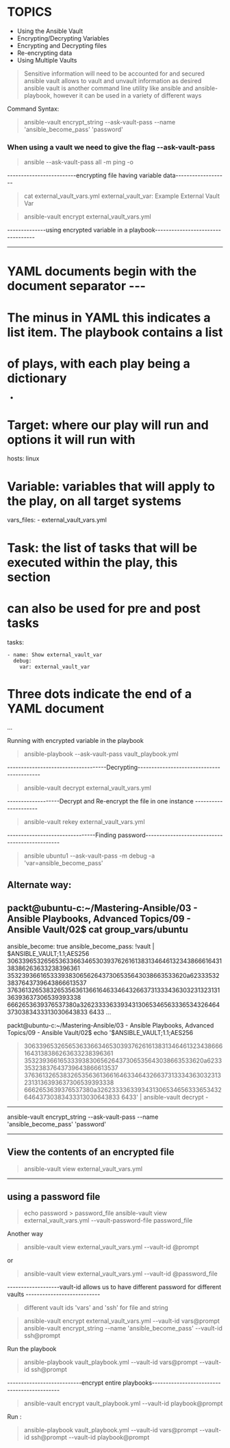 # TOPICS

- Using the Ansible Vault
- Encrypting/Decrypting Variables
- Encrypting and Decrypting files
- Re-encrypting data
- Using Multiple Vaults

> Sensitive information will need to be accounted for and secured
> ansible vault allows to vault and unvault information as desired
> ansible vault is another command line utility like ansible and ansible-playbook, however it can be used in a variety of different ways


Command Syntax:
> ansible-vault encrypt_string --ask-vault-pass --name 'ansible_become_pass' 'password'

### When using a vault we need to give the flag --ask-vault-pass

> ansible --ask-vault-pass all -m ping -o

-------------------------encrypting file having variable data-------------------

> cat external_vault_vars.yml
external_vault_var: Example External Vault Var


>  ansible-vault  encrypt external_vault_vars.yml


--------------using encrypted variable in a playbook----------------------------------


---
# YAML documents begin with the document separator ---

# The minus in YAML this indicates a list item.  The playbook contains a list
# of plays, with each play being a dictionary
-

  # Target: where our play will run and options it will run with
  hosts: linux

  # Variable: variables that will apply to the play, on all target systems
  vars_files:
     - external_vault_vars.yml

  # Task: the list of tasks that will be executed within the play, this section
  # can also be used for pre and post tasks
  tasks:

    - name: Show external_vault_var
      debug:
        var: external_vault_var

# Three dots indicate the end of a YAML document
...

Running with encrypted variable in the playbook
> ansible-playbook --ask-vault-pass vault_playbook.yml


------------------------------------Decrypting------------------------------------------

> ansible-vault decrypt external_vault_vars.yml


-------------------Decrypt and Re-encrypt the file in one instance ---------------------

> ansible-vault rekey external_vault_vars.yml

--------------------------------Finding password-----------------------------------------------

>  ansible ubuntu1 --ask-vault-pass -m debug -a 'var=ansible_become_pass'

Alternate way:
--------------

packt@ubuntu-c:~/Mastering-Ansible/03 - Ansible Playbooks, Advanced Topics/09 - Ansible Vault/02$ cat group_vars/ubuntu
---
ansible_become: true
ansible_become_pass: !vault |
          $ANSIBLE_VAULT;1.1;AES256
          30633965326565363366346530393762616138313464613234386661643138386263633238396361
          3532393661653339383065626437306535643038663533620a623335323837643739643866613537
          37636132653832653563613661646334643266373133343630323132313136393637306539393338
          6662653639376537380a326233336339343130653465633365343264643730383433313030643833
          6433
...

packt@ubuntu-c:~/Mastering-Ansible/03 - Ansible Playbooks, Advanced Topics/09 - Ansible Vault/02$ echo '$ANSIBLE_VAULT;1.1;AES256
> 30633965326565363366346530393762616138313464613234386661643138386263633238396361
> 3532393661653339383065626437306535643038663533620a623335323837643739643866613537
> 37636132653832653563613661646334643266373133343630323132313136393637306539393338
> 6662653639376537380a326233336339343130653465633365343264643730383433313030643833
> 6433' | ansible-vault decrypt -


-----------------------------------------------------------------------------------------------

ansible-vault encrypt_string --ask-vault-pass --name 'ansible_become_pass' 'password'

-----------------------------------------------------------------------------------------------

## View the contents of an encrypted file

> ansible-vault view external_vault_vars.yml 

------------------------------------------------------------------------------------------

## using a password file

> echo password > password_file
> ansible-vault view external_vault_vars.yml --vault-password-file password_file

Another way
> ansible-vault  view external_vault_vars.yml --vault-id @prompt

or 
>ansible-vault  view external_vault_vars.yml --vault-id @password_file

-------------------vault-id allows us to have different password for different vaults ---------------------------

> different vault ids 'vars' and 'ssh' for file and string

> ansible-vault encrypt external_vault_vars.yml --vault-id vars@prompt
> ansible-vault encrypt_string --name 'ansible_become_pass' --vault-id ssh@prompt

Run the playbook
> ansible-playbook vault_playbook.yml --vault-id vars@prompt --vault-id ssh@prompt

---------------------------encrypt entire playbooks--------------------------------------------


> ansible-vault encrypt vault_playbook.yml --vault-id playbook@prompt

Run :

> ansible-playbook vault_playbook.yml --vault-id vars@prompt --vault-id ssh@prompt --vault-id playbook@prompt